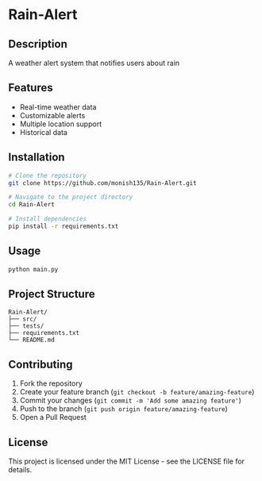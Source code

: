 # Rain-Alert

## Description
A weather alert system that notifies users about rain

## Features
- Real-time weather data
- Customizable alerts
- Multiple location support
- Historical data

## Installation
```bash
# Clone the repository
git clone https://github.com/monish135/Rain-Alert.git

# Navigate to the project directory
cd Rain-Alert

# Install dependencies
pip install -r requirements.txt
```

## Usage
```bash
python main.py
```

## Project Structure
```
Rain-Alert/
├── src/
├── tests/
├── requirements.txt
└── README.md
```

## Contributing
1. Fork the repository
2. Create your feature branch (`git checkout -b feature/amazing-feature`)
3. Commit your changes (`git commit -m 'Add some amazing feature'`)
4. Push to the branch (`git push origin feature/amazing-feature`)
5. Open a Pull Request

## License
This project is licensed under the MIT License - see the LICENSE file for details.
